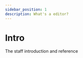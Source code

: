 ```yaml
---
sidebar_position: 1
description: What's a editor?
---
```


# Intro

The staff introduction and reference
